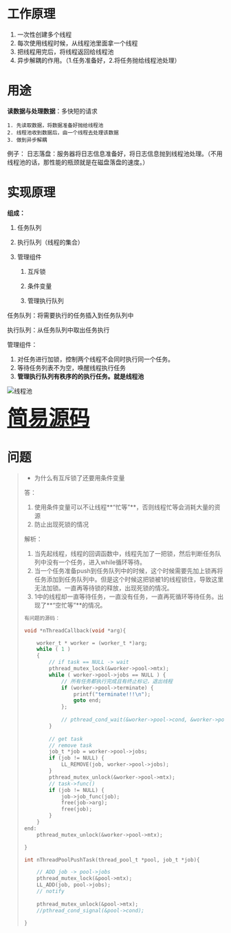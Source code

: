 # 工作原理

1. 一次性创建多个线程
2. 每次使用线程时候，从线程池里面拿一个线程
3. 把线程用完后，将线程返回给线程池
4. 异步解耦的作用。（1.任务准备好，2.将任务抛给线程池处理）



# 用途

**读数据与处理数据**：多快短的请求

	1. 先读取数据，将数据准备好抛给线程池
	2. 线程池收到数据后，由一个线程去处理该数据
	3. 做到异步解耦
例子： 日志落盘：服务器将日志信息准备好，将日志信息抛到线程池处理。（不用线程池的话，那性能的瓶颈就是在磁盘落盘的速度。）



# 实现原理

**组成：**

1. 任务队列

2. 执行队列（线程的集合）

3. 管理组件

    1. 互斥锁 

    2. 条件变量

    3. 管理执行队列
    
        

任务队列：将需要执行的任务插入到任务队列中  

执行队列：从任务队列中取出任务执行  

管理组件： 

1. 对任务进行加锁，控制两个线程不会同时执行同一个任务。
2. 等待任务列表不为空，唤醒线程执行任务
3.   **管理执行队列有秩序的的执行任务。就是线程池**



![线程池](/操作系统/线程/images/线程池.png)



<font size=72>**[简易源码](https://github.com/594301947/knowledge/blob/master/%E6%93%8D%E4%BD%9C%E7%B3%BB%E7%BB%9F/%E7%BA%BF%E7%A8%8B/code/thread_pool.c)**</font>

# 问题

> * 为什么有互斥锁了还要用条件变量
>
> 答：
>
> 1. 使用条件变量可以不让线程**“忙等”**，否则线程忙等会消耗大量的资源
> 2. 防止出现死锁的情况
>
> 解析：
>
> 1. 当先起线程，线程的回调函数中，线程先加了一把锁，然后判断任务队列中没有一个任务，进入while循环等待。
> 2. 当一个任务准备push到任务队列中的时候，这个时候需要先加上锁再将任务添加到任务队列中。但是这个时候这把锁被1的线程锁住，导致这里无法加锁。一直再等待锁的释放，出现死锁的情况。
> 3. 1中的线程却一直等待任务，一直没有任务，一直再死循环等待任务。出现了**“空忙等”**的情况。
>
> 
>
> ```C
> 有问题的源码：
> 
> void *nThreadCallback(void *arg){
> 
>     worker_t * worker = (worker_t *)arg;
>     while ( 1 )
>     {
>         // if task == NULL -> wait
>         pthread_mutex_lock(&worker->pool->mtx);
>         while ( worker->pool->jobs == NULL ) {
>             // 所有任务都执行完成且有终止标记，退出线程
>             if (worker->pool->terminate) {
>                 printf("terminate!!!\n");
>                 goto end;
>             };
>             
>             // pthread_cond_wait(&worker->pool->cond, &worker->pool->mtx);
>         }
>         
>         // get task
>         // remove task
>         job_t *job = worker->pool->jobs;
>         if (job != NULL) {
>             LL_REMOVE(job, worker->pool->jobs);
>         }
>         pthread_mutex_unlock(&worker->pool->mtx);
>         // task->func()
>         if (job != NULL) {
>             job->job_func(job);
>             free(job->arg);
>             free(job);
>         }
>     }
> end:
>     pthread_mutex_unlock(&worker->pool->mtx);
> 
> }
> 
> int nThreadPoolPushTask(thread_pool_t *pool, job_t *job){
> 
>     // ADD job -> pool->jobs
>     pthread_mutex_lock(&pool->mtx);
>     LL_ADD(job, pool->jobs);
>     // notify
>     
>     pthread_mutex_unlock(&pool->mtx);
>     //pthread_cond_signal(&pool->cond);
> 
> }
> ```